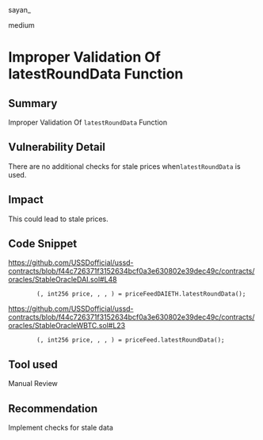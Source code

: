 sayan_

medium

# Improper Validation Of latestRoundData Function

## Summary
Improper Validation Of `latestRoundData` Function
## Vulnerability Detail
There are no additional checks for stale prices when`latestRoundData` is used. 

## Impact
This could lead to stale prices.
## Code Snippet
https://github.com/USSDofficial/ussd-contracts/blob/f44c726371f3152634bcf0a3e630802e39dec49c/contracts/oracles/StableOracleDAI.sol#L48
```solidity
        (, int256 price, , , ) = priceFeedDAIETH.latestRoundData();
```

https://github.com/USSDofficial/ussd-contracts/blob/f44c726371f3152634bcf0a3e630802e39dec49c/contracts/oracles/StableOracleWBTC.sol#L23
```solidity
        (, int256 price, , , ) = priceFeed.latestRoundData();
```
## Tool used

Manual Review

## Recommendation
Implement checks for stale data
